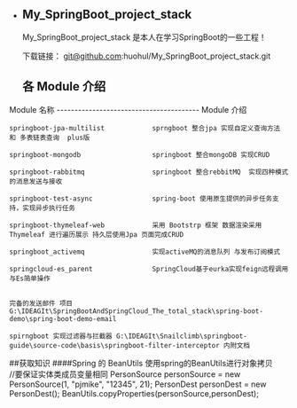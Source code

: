 * ## My_SpringBoot_project_stack

  My_SpringBoot_project_stack 是本人在学习SpringBoot的一些工程！

  下载链接： git@github.com:huohul/My_SpringBoot_project_stack.git
  
    ## 各 Module 介绍
 Module 名称             ----------------------------------------                 Module 介绍                                                 

    springboot-jpa-multilist            sprngboot 整合jpa 实现自定义查询方法 和 多表链表查询  plus版 
    
    springboot-mongodb                  springboot 整合mongoDB 实现CRUD          
                                                             
    springboot-rabbitmq                 springboot 整合rebbitMQ  实现四种模式的消息发送与接收        
    
    springboot-test-async               spring-boot 使用原生提供的异步任务支持，实现异步执行任务
   
    springboot-thymeleaf-web            采用 Bootstrp 框架 数据渲染采用 Thymeleaf 进行遍历展示 持久层使用Jpa 页面完成CRUD
    
    springboot_activemq                 实现activeMQ的消息队列 与发布订阅模式

    springcloud-es_parent               SpringCloud基于eurka​​实现feign远程调用与Es简单操作


    完备的发送邮件 项目 G:\IDEAGIt\SpringBootAndSpringCloud_The_total_stack\spring-boot-demo\spring-boot-demo-email 

    spirngboot 实现过滤器与拦截器 G:\IDEAGIt\Snailclimb\springboot-guide\source-code\basis\springboot-filter-interceptor 内附文档




##获取知识 
 ####Spring 的 BeanUtils
      使用spring的BeanUtils进行对象拷贝   
                    //要保证实体类成员变量相同 
                    PersonSource personSource = new PersonSource(1, "pjmike", "12345", 21);
                    PersonDest personDest = new PersonDest();
                    BeanUtils.copyProperties(personSource,personDest);
